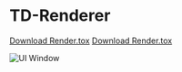 # TD-Renderer

[Download Render.tox](https://github.com/juninjune/TD-Renderer/blob/main/Render.tox "download")
<a id="raw-url" href="https://github.com/juninjune/TD-Renderer/blob/main/Render.tox" download>Download Render.tox</a>

 ![UI Window](https://raw.github.com/juninjune/TD-Renderer/main/resources/README.png)
